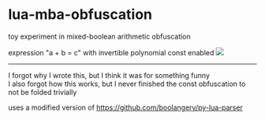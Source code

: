 # lua-mba-obfuscation
toy experiment in mixed-boolean arithmetic obfuscation

expression "a + b = c" with invertible polynomial const enabled
![](https://github.com/Jody7/lua-mba-obfuscation/raw/main/f031f6a107bc.gif)

---

I forgot why I wrote this, but I think it was for something funny<br>
I also forgot how this works, but I never finished the const obfuscation to not be folded trivially 

uses a modified version of https://github.com/boolangery/py-lua-parser
